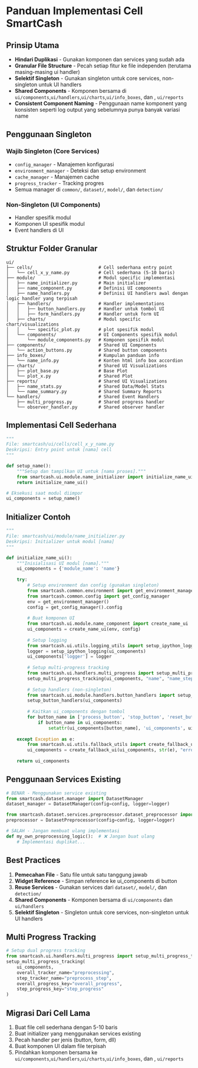 # Panduan Implementasi Cell SmartCash

## Prinsip Utama
- **Hindari Duplikasi** - Gunakan komponen dan services yang sudah ada
- **Granular File Structure** - Pecah setiap fitur ke file independen (terutama masing-masing ui handler)
- **Selektif Singleton** - Gunakan singleton untuk core services, non-singleton untuk UI handlers
- **Shared Components** - Komponen bersama di `ui/components`,`ui/handlers`,`ui/charts`,`ui/info_boxes`, dan , `ui/reports`
- **Consistent Component Naming** - Penggunaan name komponent yang konsisten seperti log output yang sebelumnya punya banyak variasi name

## Penggunaan Singleton

### Wajib Singleton (Core Services)
- `config_manager` - Manajemen konfigurasi
- `environment_manager` - Deteksi dan setup environment
- `cache_manager` - Manajemen cache
- `progress_tracker` - Tracking progres
- Semua manager di `common/`, `dataset/`, `model/`, dan `detection/`

### Non-Singleton (UI Components)
- Handler spesifik modul
- Komponen UI spesifik modul
- Event handlers di UI

## Struktur Folder Granular

```
ui/
├── cells/                         # Cell sederhana entry point
│   └── cell_x_y_name.py           # Cell sederhana (5-10 baris)
├── module/                        # Modul specific implementasi
│   ├── name_initializer.py        # Main initializer
│   ├── name_component.py          # Definisi UI components
│   ├── name_handlers.py           # Definisi UI handlers awal dengan logic handler yang terpisah
│   ├── handlers/                  # Handler implementations
│   │   ├── button_handlers.py     # Handler untuk tombol UI
│   │   ├── form_handlers.py       # Handler untuk form UI
│   ├── charts/                    # Modul specific chart/visualizations
│   │   └── specific_plot.py       # plot spesifik modul
│   └── components/                # UI Components spesifik modul
│       └── module_components.py   # Komponen spesifik modul
├── components/                    # Shared UI Components
│   └── action_buttons.py          # Shared button components
├── info_boxes/                    # Kumpulan panduan info
│   └── name_info.py               # Konten html info box accordion
├── charts/                        # Shared UI Visualizations
│   ├── plot_base.py               # Base Plot
│   └── plot_x.py                  # Shared Plot
├── reports/                       # Shared UI Visualizations
│   ├── name_stats.py              # Shared Data/Model Stats 
│   └── name_summary.py            # Shared Summary Reports
└── handlers/                      # Shared Event Handlers
    ├── multi_progress.py          # Shared progress handler
    └── observer_handler.py        # Shared observer handler
```

## Implementasi Cell Sederhana

```python
"""
File: smartcash/ui/cells/cell_x_y_name.py
Deskripsi: Entry point untuk [nama] cell
"""

def setup_name():
    """Setup dan tampilkan UI untuk [nama proses]."""
    from smartcash.ui.module.name_initializer import initialize_name_ui
    return initialize_name_ui()

# Eksekusi saat modul diimpor
ui_components = setup_name()
```

## Initializer Contoh

```python
"""
File: smartcash/ui/module/name_initializer.py
Deskripsi: Initializer untuk modul [nama]
"""

def initialize_name_ui():
    """Inisialisasi UI modul [nama]."""
    ui_components = {'module_name': 'name'}
    
    try:
        # Setup environment dan config (gunakan singleton)
        from smartcash.common.environment import get_environment_manager
        from smartcash.common.config import get_config_manager
        env = get_environment_manager()
        config = get_config_manager().config
        
        # Buat komponen UI
        from smartcash.ui.module.name_component import create_name_ui
        ui_components = create_name_ui(env, config)
        
        # Setup logging
        from smartcash.ui.utils.logging_utils import setup_ipython_logging
        logger = setup_ipython_logging(ui_components)
        ui_components['logger'] = logger
        
        # Setup multi-progress tracking
        from smartcash.ui.handlers.multi_progress import setup_multi_progress_tracking
        setup_multi_progress_tracking(ui_components, "name", "name_step")
        
        # Setup handlers (non-singleton)
        from smartcash.ui.module.handlers.button_handlers import setup_button_handlers
        setup_button_handlers(ui_components)
        
        # Kaitkan ui_components dengan tombol
        for button_name in ['process_button', 'stop_button', 'reset_button']:
            if button_name in ui_components:
                setattr(ui_components[button_name], 'ui_components', ui_components)
        
    except Exception as e:
        from smartcash.ui.utils.fallback_utils import create_fallback_ui
        ui_components = create_fallback_ui(ui_components, str(e), "error")
    
    return ui_components
```

## Penggunaan Services Existing

```python
# BENAR - Menggunakan service existing
from smartcash.dataset.manager import DatasetManager
dataset_manager = DatasetManager(config=config, logger=logger)

from smartcash.dataset.services.preprocessor.dataset_preprocessor import DatasetPreprocessor
preprocessor = DatasetPreprocessor(config=config, logger=logger)

# SALAH - Jangan membuat ulang implementasi
def my_own_preprocessing_logic():  # ❌ Jangan buat ulang
    # Implementasi duplikat...
```

## Best Practices

1. **Pemecahan File** - Satu file untuk satu tanggung jawab
2. **Widget Reference** - Simpan reference ke ui_components di button
3. **Reuse Services** - Gunakan services dari `dataset/`, `model/`, dan `detection/`
4. **Shared Components** - Komponen bersama di `ui/components` dan `ui/handlers`
5. **Selektif Singleton** - Singleton untuk core services, non-singleton untuk UI handlers

## Multi Progress Tracking

```python
# Setup dual progress tracking
from smartcash.ui.handlers.multi_progress import setup_multi_progress_tracking
setup_multi_progress_tracking(
    ui_components,
    overall_tracker_name="preprocessing", 
    step_tracker_name="preprocess_step",
    overall_progress_key="overall_progress",
    step_progress_key="step_progress"
)
```

## Migrasi Dari Cell Lama

1. Buat file cell sederhana dengan 5-10 baris
2. Buat initializer yang menggunakan services existing
3. Pecah handler per jenis (button, form, dll)
4. Buat komponen UI dalam file terpisah
5. Pindahkan komponen bersama ke `ui/components`,`ui/handlers`,`ui/charts`,`ui/info_boxes`, dan , `ui/reports`